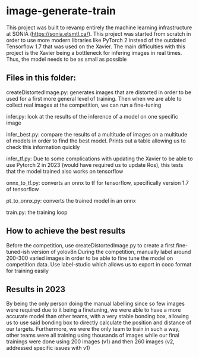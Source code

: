 # image-generate-train

This project was built to revamp entirely the machine learning infrastructure at SONIA (https://sonia.etsmtl.ca/). This project was started from scratch in order to use more modern libraries like PyTorch 2 instead of the outdated Tensorflow 1.7 that was used on the Xavier.
The main difficulties with this project is the Xavier being a bottleneck for infering images in real times. Thus, the model needs to be as small as possible

## Files in this folder:

createDistortedImage.py: generates images that are distorted in order to be used for a first more general level of training. Then when we are able to collect real images at the competition, we can run a fine-tuning

infer.py: look at the results of the inference of a model on one specific image

infer_best.py: compare the results of a multitude of images on a multitude of models in order to find the best model. Prints out a table allowing us to check this information quickly

infer_tf.py: Due to some complications with updating the Xavier to be able to use Pytorch 2 in 2023 (would have required us to update Ros), this tests that the model trained also works on tensorflow

onnx_to_tf.py: converts an onnx to tf for tensorflow, specifically version 1.7 of tensorflow

pt_to_onnx.py: converts the trained model in an onnx

train.py: the training loop

## How to achieve the best results

Before the competition, use createDistortedImage.py to create a first fine-tuned-ish version of yolov8n
During the competition, manually label around 200-300 varied images in order to be able to fine tune the model on competition data. Use label-studio which allows us to export in coco format for training easily

## Results in 2023

By being the only person doing the manual labelling since so few images were required due to it being a finetuning, we were able to have a more accurate model than other teams, with a very stable bonding box, allowing us to use said bonding box to directly calculate the position and distance of our targets.
Furthermore, we were the only team to train in such a way, other teams were all training using thousands of images while our final trainings were done using 200 images (v1) and then 260 images (v2, addressed specific issues with v1)
